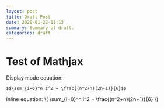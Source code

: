 ```yaml
---
layout: post
title: Draft Post
date: 2020-01-22-11:13
summary: Summary of draft.
categories: draft
---
```


# Test of Mathjax 

Display mode equation:
```
$$\sum_{i=0}^n i^2 = \frac{(n^2+n)(2n+1)}{6}$$
```
Inline equation: \\( \sum_{i=0}^n i^2 = \frac{(n^2+n)(2n+1)}{6} \\)

